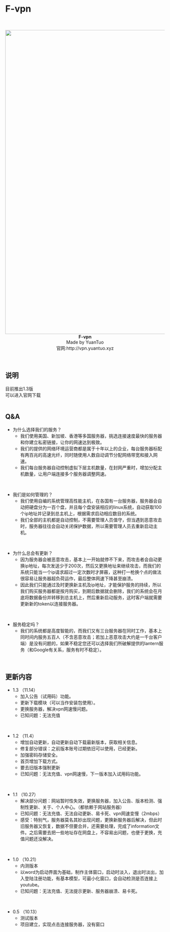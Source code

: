 # F-vpn
<br>
<p align="center">
<a href="http://vpn.yuantuo666.top/setup.exe" target="_blank">
    <img width="960px" src="https://i.loli.net/2018/11/18/5bf129c71b1b6.jpg">
</a>
<b>F-vpn</b><br>Made by YuanTuo<br>官网:http://vpn.yuantuo.xyz
</p>
<br>

## 说明

   目前推出1.3版
<br>
   可以进入官网下载
<br><br>

## Q&A

- 为什么选择我们的服务？
    - 我们使用美国、新加坡、香港等多国服务器，挑选连接速度最快的服务器和你建立私密链接，让你的网速达到极致。
    - 我们的提供的网络环境运营商都是属于十年以上的企业，每台服务器标配有两百兆的高速光纤，同时随使用人数自动调节分配网络带宽和接入网速。
    - 我们每台服务器自动控制虚拟下层主机数量，在封网严重时，增加分配主机数量，让用户端连接多个服务器调整网速。
<br>

- 我们是如何管理的？
    - 我们使用自编的系统管理高性能主机，在各国有一台服务器，服务器会自动把硬盘分为一百个盘，并且每个盘安装相应的linux系统，自动获取100个ip地址并记录到总主机上，根据需求启动相应数目的系统。
    - 我们全部的主机都是自动控制，不需要管理人员值守，但当遇到恶意攻击时，服务器往往会自动关闭保护数据，所以需要管理人员去重新启动主机。
<br>

- 为什么总会有更新？
    - 因为服务器会被恶意攻击，基本上一开始就停不下来，而攻击者会自动更换ip地址，每次发送少于200次，然后又更换地址来继续攻击，而我们的系统只能当一个ip请求超过一定次数时才屏蔽，这种打一枪换个点的做法很容易让服务器超负荷运作，最后整体网速下降甚至崩溃。
    - 因此我们只能通过及时更换新主机及ip地址，才能保护服务的持续，所以我们购买服务器都是按月购买，到期后数据就会删除，我们的系统会在月底将数据备份并转移到总主机上，然后重新启动服务，这时客户端就需要更新新的token以连接服务器。
<br>

- 服务稳定吗？
    - 我们的系统都是高度智能的，而我们又有三台服务器在同时工作，基本上同时间内服务五百人（不含恶意攻击；若加上恶意攻击大约是一千台客户端）是没有问题的，如果不稳定您还可以选择我们所破解提供的lantern服务（和Google有关系，服务有时不稳定）。
<br>

## 更新内容

- 1.3 （11.14）
    - 加入公告（试用码）功能。
    - 更新下载模块（可以当作安装包使用）。
    - 更换服务器，解决vpn网速慢问题。
    - 已知问题：无法充值
<br>

- 1.2 （11.4）
    - 增加自动更新，自动更新自动下载最新版本，获取相关信息。
    - 修复部分错误：之前版本账号过期依旧可以使用，已经更新。
    - 加强密码存储安全。
    - 首页增加下载方式。
    - 要去旧版本强制更新
    - 已知问题：无法充值、vpn网速慢，下一版本加入试用码功能。
<br>

- 1.1 （10.27）
    - 解决部分问题：网站暂时性失效，更换服务器，加入公告、版本检测、强制性更新、关于、个人中心。（都依赖于网站服务器）
    - 已知问题：无法充值、无法自动更新、易卡死、vpn网速变慢（2mbps）
    - 感受：特别气，服务器莫名其妙出现问题，更换新服务器后解决，但此时旧服务器又恢复，数据不但要合并，还需要处理，完成了information文件。之后需要去把一些地址存在网盘上，不容易出问题，也便于更换，充值问题还没解决。
<br>

- 1.0 （10.21）
    - 内测版本
    - 以word为启动界面为基础，制作主体窗口，启动时淡入，退出时淡出，加入登陆注册功能，有基本模型，可最小化窗口，会自动检测是否连接上youtube。
    - 已知问题：无法充值、无法提示更新、服务器崩溃、易卡死。
<br>

- 0.5 （10.13）
    - 测试版本
    - 项目建立，实现点击连接服务器，没有窗口
